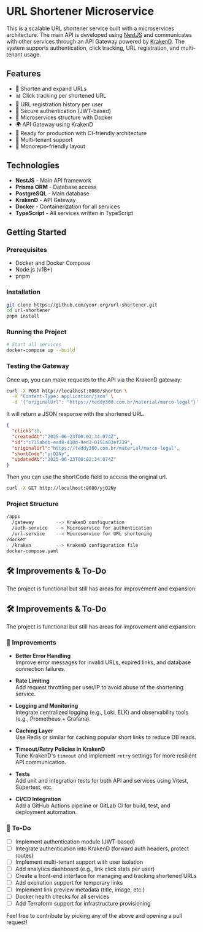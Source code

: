 # URL Shortener Microservice

This is a scalable URL shortener service built with a microservices architecture. The main API is developed using [NestJS](https://nestjs.com/) and communicates with other services through an API Gateway powered by [KrakenD](https://www.krakend.io/). The system supports authentication, click tracking, URL registration, and multi-tenant usage.

## Features

- 🔗 Shorten and expand URLs
- 📊 Click tracking per shortened URL
- 🧾 URL registration history per user
- 🔐 Secure authentication (JWT-based)
- 🧰 Microservices structure with Docker
- 🌍 API Gateway using KrakenD
- 🧪 Ready for production with CI-friendly architecture
- 🧭 Multi-tenant support
- 📁 Monorepo-friendly layout


## Technologies

- **NestJS** - Main API framework
- **Prisma ORM** - Database access
- **PostgreSQL** - Main database
- **KrakenD** - API Gateway
- **Docker** - Containerization for all services
- **TypeScript** - All services written in TypeScript

## Getting Started

### Prerequisites

- Docker and Docker Compose
- Node.js (v18+)
- pnpm

### Installation

```bash
git clone https://github.com/your-org/url-shortener.git
cd url-shortener
pnpm install
```

### Running the Project
```bash
# Start all services
docker-compose up --build
```

### Testing the Gateway
Once up, you can make requests to the API via the KrakenD gateway:

```bash
curl -X POST http://localhost:8080/shorten \
  -H "Content-Type: application/json" \
  -d '{"originalUrl": "https://teddy360.com.br/material/marco-legal"}'

```
It will return a JSON response with the shortened URL.
```json
{
  "clicks":0,
  "createdAt":"2025-06-23T00:02:34.074Z",
  "id":"c735abdb-ead8-418d-9ed3-0151a03ef239",
  "originalUrl":"https://teddy360.com.br/material/marco-legal", 
  "shortCode":"yjQ2Ny",
  "updatedAt":"2025-06-23T00:02:34.074Z"
}
```
Then you can use the shortCode field to access the original url.
```bash
curl -X GET http://localhost:8080/yjQ2Ny
```

### Project Structure
```bash
/apps
  /gateway        --> KrakenD configuration
  /auth-service   --> Microservice for authentication
  /url-service    --> Microservice for URL shortening
/docker
  /kraken         --> KrakenD configuration file
docker-compose.yaml
```

## 🛠️ Improvements & To-Do

The project is functional but still has areas for improvement and expansion:
## 🛠️ Improvements & To-Do

The project is functional but still has areas for improvement and expansion:

### 🔧 Improvements

- **Better Error Handling**  
  Improve error messages for invalid URLs, expired links, and database connection failures.

- **Rate Limiting**  
  Add request throttling per user/IP to avoid abuse of the shortening service.

- **Logging and Monitoring**  
  Integrate centralized logging (e.g., Loki, ELK) and observability tools (e.g., Prometheus + Grafana).

- **Caching Layer**  
  Use Redis or similar for caching popular short links to reduce DB reads.

- **Timeout/Retry Policies in KrakenD**  
  Tune KrakenD's `timeout` and implement `retry` settings for more resilient API communication.

- **Tests**  
  Add unit and integration tests for both API and services using Vitest, Supertest, etc.

- **CI/CD Integration**  
  Add a GitHub Actions pipeline or GitLab CI for build, test, and deployment automation.

### 🚧 To-Do

- [ ] Implement authentication module (JWT-based)
- [ ] Integrate authentication into KrakenD (forward auth headers, protect routes)
- [ ] Implement multi-tenant support with user isolation
- [ ] Add analytics dashboard (e.g., link click stats per user)
- [ ] Create a front-end interface for managing and tracking shortened URLs
- [ ] Add expiration support for temporary links
- [ ] Implement link preview metadata (title, image, etc.)
- [ ] Docker health checks for all services
- [ ] Add Terraform support for infrastructure provisioning

Feel free to contribute by picking any of the above and opening a pull request!


